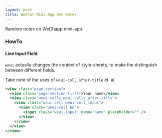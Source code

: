 ```yaml
---
layout: post
title: WeChat Mini-App Dev Notes
---
```


Random notes on WeChapp mini-app.

### HowTo

#### Line Input Field

`weui` actually changes the context of style-sheets, to make the distinguish
between different fields.  

Take note of the uses of `weui-cell_after-title` et. al.

```xml
<view class="page-section">
  <view class="page-section-title">Your name</view>
  <view class="weui-cells weui-cells_after-title">
    <view class="weui-cell weui-cell_input">
      <view class="weui-cell_bd">
        <input class="weui-input" name="name" placeholder="" />
      </view>
    </view>
  </view>
</view>
```


